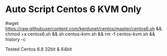 # Auto Script Centos 6 KVM Only
  #wget https://raw.githubusercontent.com/kerdunet/centos/master/centos6.sh && chmod +x centos6.sh && sh centos-kvm.sh && rm -f centos-kvm.sh && history -c
  
  Tested Centos 6.8 32bit & 64bit
